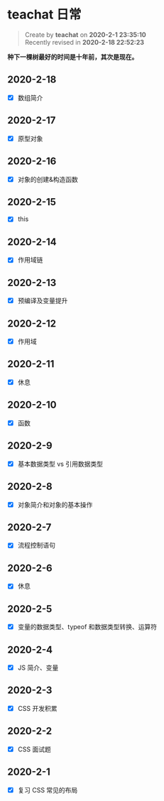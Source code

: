 # teachat 日常

> Create by **teachat** on **2020-2-1 23:35:10**  
> Recently revised in **2020-2-18 22:52:23**

**种下一棵树最好的时间是十年前，其次是现在。**

## 2020-2-18

- [x] 数组简介

## 2020-2-17

- [x] 原型对象

## 2020-2-16

- [x] 对象的创建&构造函数

## 2020-2-15

- [x] this

## 2020-2-14

- [x] 作用域链

## 2020-2-13

- [x] 预编译及变量提升

## 2020-2-12

- [x] 作用域

## 2020-2-11

- [x] 休息

## 2020-2-10

- [x] 函数

## 2020-2-9

- [x] 基本数据类型 vs 引用数据类型

## 2020-2-8

- [x] 对象简介和对象的基本操作

## 2020-2-7

- [x] 流程控制语句

## 2020-2-6

- [x] 休息

## 2020-2-5

- [x] 变量的数据类型、typeof 和数据类型转换、运算符

## 2020-2-4

- [x] JS 简介、变量

## 2020-2-3

- [x] CSS 开发积累

## 2020-2-2

- [x] CSS 面试题

## 2020-2-1

- [x] 复习 CSS 常见的布局
